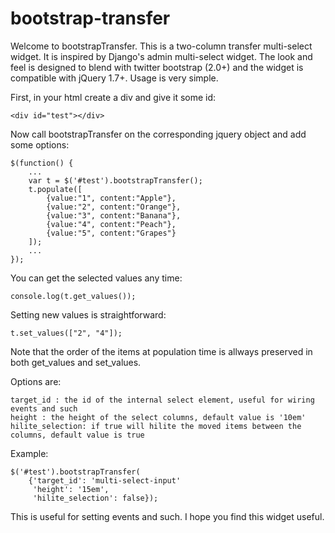 bootstrap-transfer
==================

Welcome to bootstrapTransfer. This is a two-column transfer multi-select widget. It is
inspired by Django's admin multi-select widget. The look and feel is designed to blend with
twitter bootstrap (2.0+) and the widget is compatible with jQuery 1.7+.
Usage is very simple.

First, in your html create a div and give it some id:

    <div id="test"></div>

Now call bootstrapTransfer on the corresponding jquery object and add some options:

    $(function() {
        ...
        var t = $('#test').bootstrapTransfer();
        t.populate([
            {value:"1", content:"Apple"},
            {value:"2", content:"Orange"},
            {value:"3", content:"Banana"},
            {value:"4", content:"Peach"},
            {value:"5", content:"Grapes"}
        ]);
        ...
    });

You can get the selected values any time:

    console.log(t.get_values());

Setting new values is straightforward:

    t.set_values(["2", "4"]);

Note that the order of the items at population time is allways preserved in both get_values and set_values.

Options are:

    target_id : the id of the internal select element, useful for wiring events and such
	height : the height of the select columns, default value is '10em'
	hilite_selection: if true will hilite the moved items between the columns, default value is true
	
Example:	

    $('#test').bootstrapTransfer(
        {'target_id': 'multi-select-input'
         'height': '15em',
         'hilite_selection': false});

This is useful for setting events and such. I hope you find this widget useful.